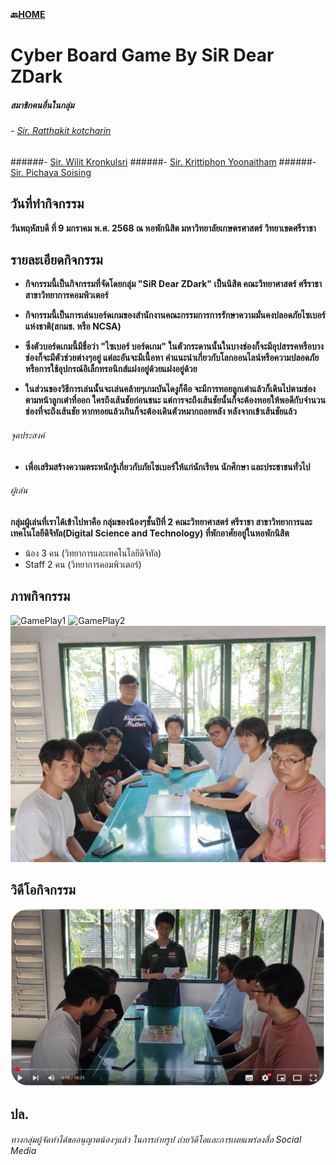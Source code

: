 **🔙[HOME](README.md)**
# Cyber Board Game By SiR Dear ZDark 

##### สมาชิกคนอื่นในกลุ่ม
###### - [Sir. Ratthakit kotcharin](https://6530200401.github.io/board-game)
######- [Sir. Wilit Kronkulsri](https://6530200461.github.io/board-game)
######- [Sir. Krittiphon Yoonaitham]()
######- [Sir. Pichaya Soising](https://6530250158.github.io/board-game)

## วันที่ทำกิจกรรม
**วันพฤหัสบดี ที่ 9 มกราคม พ.ศ. 2568 ณ หอพักนิสิต มหาวิทยาลัยเกษตรศาสตร์ วิทยาเขตศรีราชา**

## รายละเอียดกิจกรรม
- **กิจกรรมนี้เป็นกิจกรรมที่จัดโดยกลุ่ม "SiR Dear ZDark" เป็นนิสิต คณะวิทยาศาสตร์ ศรีราชา สาขาวิทยาการคอมพิวเตอร์**

- **กิจกรรมนี้เป็นการเล่นบอร์ดเกมของสำนักงานคณะกรรมการการรักษาความมั่นคงปลอดภัยไซเบอร์แห่งชาติ(สกมช. หรือ NCSA)**

- **ซึ่งตัวบอร์ดเกมนี้มีชื่อว่า "ไซเบอร์ บอร์ดเกม" ในตัวกระดานนั้นในบางช่องก็จะมีอุปสรรคหรือบางช่องก็จะมีตัวช่วยต่างๆอยู่ แต่ละอันจะมีเนื้อหา คำแนะนำเกี่ยวกับโลกออนไลน์หรือความปลอดภัยหรือการใช้อุปกรณ์อิเล็กทรอนิกส์แฝงอยู่ด้วยแฝงอยู่ด้วย**

- **ในส่วนของวิธีการเล่นนั้นจะเล่นคล้ายๆเกมบันไดงูก็คือ จะมีการทอยลูกเต๋าแล้วก็เดินไปตามช่องตามหน้าลูกเต๋าที่ออก ใครถึงเส้นชัยก่อนชนะ แต่การจะถึงเส้นชัยนั้นก็จะต้องทอยให้พอดีกับจำนวนช่องที่จะถึงเส้นชัย หากทอยแล้วเกินก็จะต้องเดินตัวหมากถอยหลัง หลังจากเข้าเส้นชัยแล้ว**

###### จุดประสงค์
- **เพื่อเสริมสร้างความตระหนักรู้เกี่ยวกับภัยไซเบอร์ให้แก่นักเรียน นักศึกษา และประชาชนทั่วไป**

###### ผู้เล่น
**กลุ่มผู้เล่นที่เราได้เข้าไปหาคือ กลุ่มของน้องๆชั้นปีที่ 2 คณะวิทยาศาสตร์ ศรีราชา สาขาวิทยาการและเทคโนโลยีดิจิทัล(Digital Science and Technology) ที่พักอาศัยอยู่ในหอพักนิสิต**
- น้อง 3 คน (วิทยาการและเทคโนโลยีดิจิทัล)
- Staff 2 คน (วิทยาการคอมพิวเตอร์)


## ภาพกิจกรรม
![GamePlay1](/MyIMG/GamePlay1.png)
![GamePlay2](/MyIMG/GamePlay2.png)
![Group_photo](/MyIMG/BoardGame_Group_photo.jpg)

## วิดีโอกิจกรรม
[![Cyber Board Game](/MyIMG/Cyber_Board_Game.png)](https://youtu.be/dNZV-51a_OU "Cyber Board Game")

## ปล.
###### ทางกลุ่มผู้จัดทำได้ขออนุญาตน้องๆแล้ว ในการถ่ายรูป ถ่ายวิดีโอและการเผยแพร่ลงสื่อ Social Media
